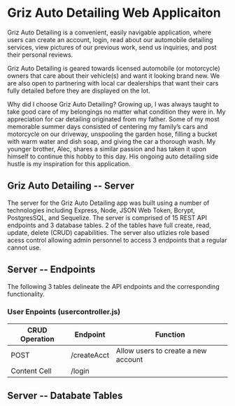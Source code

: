 # Griz Auto Detailing Web Applicaiton

Griz Auto Detailing is a convenient, easily navigable application, where users can create an account, login, read about our automobile detailing services, view pictures of our previous work, send us inquiries, and post their personal reviews.

Griz Auto Detailing is geared towards licensed automobile (or motorcycle) owners that care about their vehicle(s) and want it looking brand new. We are also open to partnering with local car dealerships that want their cars fully detailed before they are displayed on the lot.

Why did I choose Griz Auto Detailing? Growing up, I was always taught to take good care of my belongings no matter what condition they were in. My appreciation for car detailing originated from my father. Some of my most memorable summer days consisted of centering my family’s cars and motorcycle on our driveway, unspooling the garden hose, filling a bucket with warm water and dish soap, and giving the car a thorough wash. My younger brother, Alec, shares a similar passion and has taken it upon himself to continue this hobby to this day. His ongoing auto detailing side hustle is my inspiration for this application.

## Griz Auto Detailing -- Server

The server for the Griz Auto Detailing app was built using a number of technologies including Express, Node, JSON Web Token, Bcrypt, PostgresSQL, and Sequelize. The server is comprised of 15 REST API endpoints and 3 database tables. 2 of the tables have full create, read, update, delete (CRUD) capabilities. The server also utlizies role based acess control allowing admin personnel to access 3 endpoints that a regular cannot use.

## Server -- Endpoints

The following 3 tables delineate the API endpoints and the corresponding functionality.

### User Enpoints (usercontroller.js)

|  CRUD Operation  |  Endpoint   |             Function          |
| ---------------- | ----------- | ----------------------------- |
|    POST          | /createAcct | Allow users to create a new      account   |
| Content Cell     | /login      |

## Server -- Databate Tables